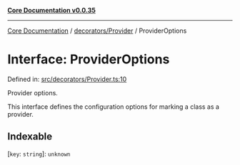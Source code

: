 [**Core Documentation v0.0.35**](../../../README.md)

***

[Core Documentation](../../../modules.md) / [decorators/Provider](../README.md) / ProviderOptions

# Interface: ProviderOptions

Defined in: [src/decorators/Provider.ts:10](https://github.com/stonemjs/core/blob/c9d95b58ccfb8efcaba0bed7bbf19084836cc28d/src/decorators/Provider.ts#L10)

Provider options.

This interface defines the configuration options for marking a class as a provider.

## Indexable

\[`key`: `string`\]: `unknown`
